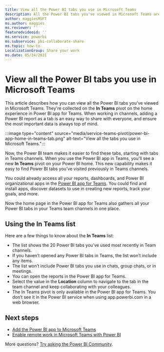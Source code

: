 ```yaml
---
title: View all the Power BI tabs you use in Microsoft Teams
description: All the Power BI tabs you've viewed in Microsoft Teams are collected on the In Teams pivot on the home experience in Power BI app for Teams.
author: maggiesMSFT
ms.author: maggies
ms.reviewer: ''
featuredvideoid: ''
ms.service: powerbi
ms.subservice: pbi-collaborate-share
ms.topic: how-to
LocalizationGroup: Share your work
ms.date: 05/24/2021
---
```


# View all the Power BI tabs you use in Microsoft Teams

This article describes how you can view all the Power BI tabs you've viewed in Microsoft Teams. They're collected on the **In Teams** pivot on the home experience in Power BI app for Teams. When working in channels, adding a Power BI report as a tab is an easy way to share with everyone, and ensure the most important data is always top of mind.

:::image type="content" source="media/service-teams-pivot/power-bi-app-home-in-teams-tab.png" alt-text="View all the tabs you use in Microsoft Teams.":::

Now, the Power BI team makes it easier to find these tabs, starting with tabs in Teams channels. When you use the Power BI app in Teams, you'll see a new **In Teams** pivot on your Power BI home. This new capability makes it easy to find Power BI tabs you’ve visited previously in Teams channels.

You could already access all your reports, dashboards, and Power BI organizational apps in the [Power BI app for Teams](service-microsoft-teams-app.md). You could find and install apps, discover datasets to use in creating new reports, track your goals, and more.

Now the home page in the Power BI app for Teams also gathers all your Power BI tabs in your Teams team channels in one place.

## Using the In Teams list

Here are a few things to know about the **In Teams** list:

- The list shows the 20 Power BI tabs you’ve used most recently in Team channels.
- If you haven’t opened any Power BI tabs in Teams, the list won’t include any items.
- The list won’t include Power BI tabs you use in chats, group chats, or in meetings.
- You can open the reports in the Power BI app for Teams. 
- Select the value in the **Location** column to navigate to the tab in the team channel and keep collaborating with your colleagues.
- The In Teams pivot is only available in the Power BI app for Teams. You don’t see it in the Power BI service when using app.powerbi.com in a web browser.

## Next steps

- [Add the Power BI app to Microsoft Teams](service-microsoft-teams-app.md)
- [Enable remote work in Microsoft Teams with Power BI](service-collaborate-microsoft-teams.md)

More questions? [Try asking the Power BI Community](https://community.powerbi.com/).
